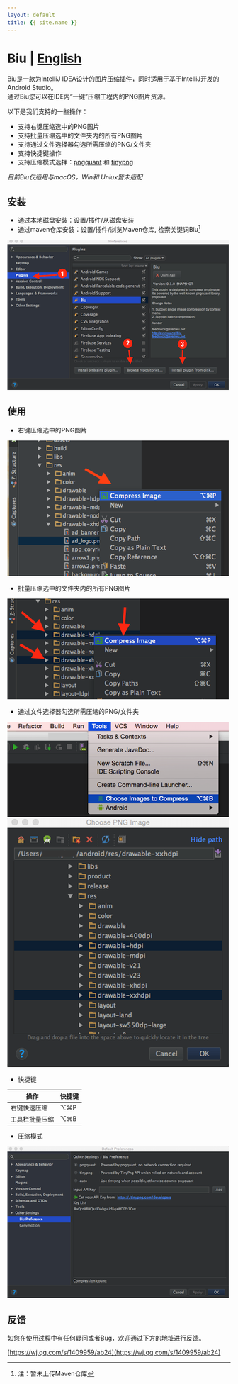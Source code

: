 ```yaml
---
layout: default
title: {{ site.name }}
---
```


# Biu | [English](index)

Biu是一款为IntelliJ IDEA设计的图片压缩插件，同时适用于基于IntelliJ开发的Android Studio。  
通过Biu您可以在IDE内“一键”压缩工程内的PNG图片资源。

以下是我们支持的一些操作：

* 支持右键压缩选中的PNG图片
* 支持批量压缩选中的文件夹内的所有PNG图片
* 支持通过文件选择器勾选所需压缩的PNG/文件夹
* 支持快捷键操作
* 支持压缩模式选择：[pngquant](https://pngquant.org/) 和 [tinypng](https://tinypng.com/)

*目前Biu仅适用与macOS，Win和 Uniux暂未适配*

## 安装

* 通过本地磁盘安装：设置/插件/从磁盘安装
* 通过maven仓库安装：设置/插件/浏览Maven仓库, 检索关键词Biu[^1]

[^1]: 注：暂未上传Maven仓库

![安装示意](assets/install-type.png)

## 使用

* 右键压缩选中的PNG图片

![右键压缩](assets/project-menu-click.png)

* 批量压缩选中的文件夹内的所有PNG图片

![右键多选压缩](assets/multi-selection-project-menu.png)

* 通过文件选择器勾选所需压缩的PNG/文件夹

![tools入口](assets/batch-compression-tools.png)  
![文件选择器](assets/file-chooser.png)

* 快捷键

操作 | 快捷键 
------------ | -------------
右键快速压缩   | ⌥⌘P
工具栏批量压缩 | ⌥⌘B

* 压缩模式

![compress mode](assets/biu-setting.png)

## 反馈

如您在使用过程中有任何疑问或者Bug，欢迎通过下方的地址进行反馈。

[https://wj.qq.com/s/1409959/ab24](https://wj.qq.com/s/1409959/ab24)
